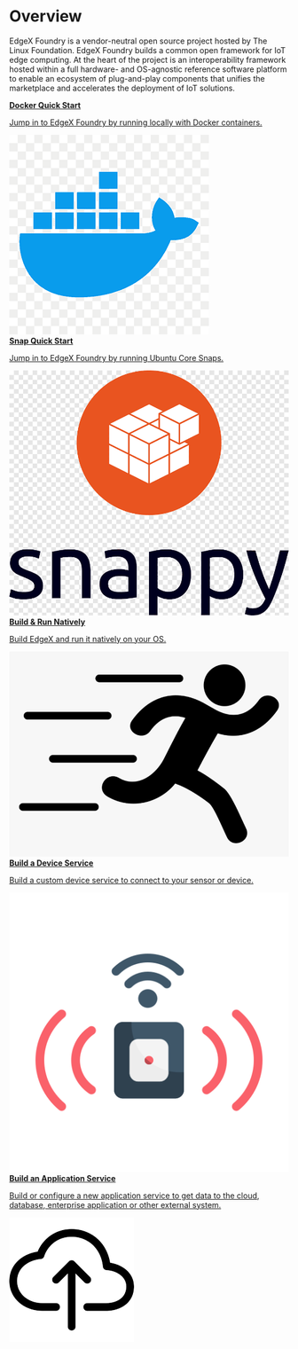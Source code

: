 # Overview

EdgeX Foundry is a vendor-neutral open source project hosted by The Linux Foundation. EdgeX Foundry builds a common open framework for IoT edge computing.  At the heart of the project is an interoperability framework hosted within a full hardware- and OS-agnostic reference software platform to enable an ecosystem of plug-and-play components that unifies the marketplace and accelerates the deployment of IoT solutions.

<div class="home-nav-row">
  <div class="home-nav-column">
    <div class="home-nav-card">
        <a href="./getting-started/quick-start/">
          <b>Docker Quick Start</b>
          <p>Jump in to EdgeX Foundry by running locally with Docker containers.</p>
          <img class="home-nav-icons" src="docker.png"/>
        </a>
    </div>
  </div>
  <div class="home-nav-column">
    <div class="home-nav-card">
        <a href="./getting-started/Ch-GettingStartedSnapUsers/">
        <b>Snap Quick Start</b>
        <p>Jump in to EdgeX Foundry by running Ubuntu Core Snaps.</p>
        <img class="home-nav-icons" src="snappy.png"/>
        </a>
    </div>
  </div>
  <div class="home-nav-column">
    <div class="home-nav-card">
        <a href="./getting-started/native/Ch-BuildRunNative/">
        <b>Build & Run Natively</b>
        <p>Build EdgeX and run it natively on your OS.</p>
        <img class="home-nav-icons" src="run.png"/>
        </a>
    </div>
  </div>
</div>
<div class="home-nav-row">
  <div class="home-nav-column">
    <div class="home-nav-card">
        <a href="./getting-started/Ch-GettingStartedSDK/">
        <b>Build a Device Service</b>
        <p>Build a custom device service to connect to your sensor or device.</p>
        <img class="home-nav-icons" src="sensor.png"/>
        </a>
    </div>
  </div>
  <div class="home-nav-column">
    <div class="home-nav-card">
        <a href="./getting-started/Ch-GettingStartedSDK/">
        <b>Build an Application Service</b>
        <p>Build or configure a new application service to get data to the cloud, database, enterprise application or other external system.</p>
        <img class="home-nav-icons" src="cloud-upload.png"/>
        </a>
    </div>
  </div>
</div>
<p class="divider"></p>

